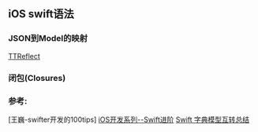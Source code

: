 ##  iOS swift语法



### JSON到Model的映射
[TTReflect](https://github.com/TifaTsubasa/TTReflect)



### 闭包(Closures)







### 参考:
[王巍-swifter开发的100tips]
[iOS开发系列--Swift进阶](http://www.cnblogs.com/kenshincui/p/4824810.html)
[Swift 字典模型互转总结](https://www.cnblogs.com/duzhaoquan/p/6228525.html)
